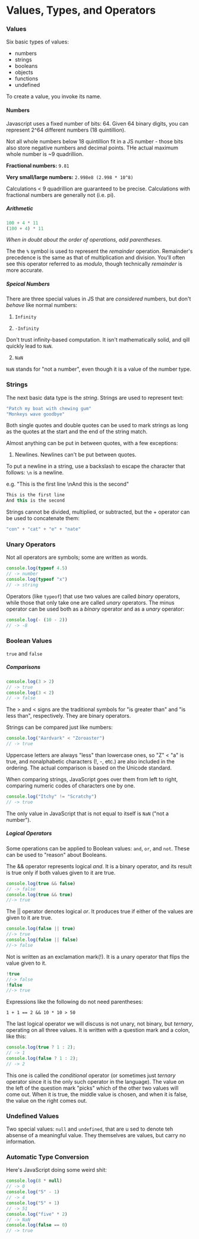 # Values, Types, and Operators

### Values

Six basic types of values:
- numbers
- strings
- booleans
- objects
- functions
- undefined

To create a value, you invoke its name.

#### Numbers

Javascript uses a fixed number of bits: 64. Given 64 binary digits, you can represent 2^64 different numbers (18 quintillion).

Not all whole numbers below 18 quintillion fit in a JS number - those bits also store negative numbers and decimal points. THe actual maximum whole number is ~9 quadrillion.

**Fractional numbers:** `9.81`

**Very small/large numbers:** `2.998e8 (2.998 * 10^8)`

Calculations < 9 quadrillion are guaranteed to be precise. Calculations with fractional numbers are generally not (i.e. pi).

##### Arithmetic

```js
100 + 4 * 11
(100 + 4) * 11
```

_When in doubt about the order of operations, add parentheses._

The the `%` symbol is used to represent the _remainder_ operation. Remainder's precedence is the same as that of multiplication and division. You'll often see this operator referred to as _modulo_, though technically _remainder_ is more accurate.

##### Speical Numbers

There are three special values in JS that are _considered_ numbers, but don't _behave_ like normal numbers:

1. `Infinity`

2. `-Infinity`

Don't trust infinity-based computation. It isn't mathematically solid, and qill quickly lead to `NaN`.

2. `NaN`

`NaN` stands for "not a number", even though it is a value of the number type.

### Strings

The next basic data type is the _string_. Strings are used to represent text:

```js
"Patch my boat with chewing gum"
"Monkeys wave goodbye"
```

Both single quotes and double quotes can be used to mark strings as long as the quotes at the start and the end of the string match.

Almost anything can be put in between quotes, with a few exceptions:

1. Newlines. Newlines can't be put between quotes.

To put a newline in a string, use a backslash to escape the character that follows: `\n` is a newline.

e.g. "This is the first line \nAnd this is the second"

```js
This is the first line
And this is the second
```

Strings cannot be divided, multiplied, or subtracted, but the + operator can be used to concatenate them:

```js
"con" + "cat" + "e" + "nate"
```

### Unary Operators

Not all operators are symbols; some are written as words.

```js
console.log(typeof 4.5)
// -> number
console.log(typeof "x")
// -> string
```

Operators (like `typeof`) that use two values are called _binary_ operators, while those that only take one are called _unary_ operators. The minus operator can be used both as a _binary_ operator and as a _unary_ operator:

```js
console.log(- (10 - 2))
// -> -8
```

### Boolean Values

`true` and `false`

##### Comparisons

```js
console.log(3 > 2)
// -> true
console.log(3 < 2)
// -> false
```

The > and < signs are the traditional symbols for "is greater than" and "is less than", respectively. They are binary operators.

Strings can be compared just like numbers:

```js
console.log("Aardvark" < "Zoroaster")
// -> true
```

Uppercase letters are always "less" than lowercase ones, so "Z" < "a" is true, and nonalphabetic characters (!, -, etc.) are also included in the ordering. The actual comparison is based on the Unicode standard.

When comparing strings, JavaScript goes over them from left to right, comparing numeric codes of characters one by one.

```js
console.log("Itchy" != "Scratchy")
// -> true
```

The only value in JavaScript that is not equal to itself is `NaN` ("not a number").


##### Logical Operators

Some operations can be applied to Boolean values: `and`, `or`, and `not`. These can be used to "reason" about Booleans.

The && operator represents logical _and_. It is a binary operator, and its result is true only if both values given to it are true.

```js
console.log(true && false)
// -> false
console.log(true && true)
//-> true
```

The || operator denotes logical _or_. It produces true if either of the values are given to it are true.

```js
console.log(false || true)
//-> true
console.log(false || false)
//-> false
```

Not is written as an exclamation mark(!). It is a unary operator that flips the value given to it.

```js
!true
//-> false
!false
//-> true
```

Expressions like the following do not need parentheses:

`1 + 1 == 2 && 10 * 10 > 50`

The last logical operator we will discuss is not unary, not binary, but _ternary_, operating on all three values. It is written with a question mark and a colon, like this:

```js
console.log(true ? 1 : 2);
// -> 1
console.log(false ? 1 : 2);
// -> 2
```

This one is called the _conditional_ operator (or sometimes just _ternary_ operator since it is the only such operator in the language). The value on the left of the question mark "picks" which of the other two values will come out. When it is true, the middle value is chosen, and when it is false, the value on the right comes out.

### Undefined Values

Two special values: `null` and `undefined`, that are u sed to denote teh absense of a meaningful value. They themselves are values, but carry no information.

### Automatic Type Conversion

Here's JavaScript doing some weird shit:

```js
console.log(8 * null)
// -> 0
console.log("5" - 1)
// -> 4
console.log("5" + 1)
// -> 51
console.log("five" * 2)
// -> NaN
console.log(false == 0)
// -> true
```


